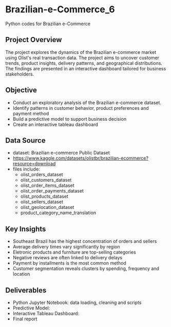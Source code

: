 # Brazilian-e-Commerce_6
Python codes for Brazilian e-Commerce

## Project Overview
The project explores the dynamics of the Brazilian e-commerce market using Olist's real transaction data. The project aims to uncover customer trends, product insights, delivery patterns, and geographical distributions. The findings are presented in an interactive dashboard tailored for business stakeholders.

## Objective
- Conduct an exploratory analysis of the Brazilian e-commerce dataset.
- Identify patterns in customer behavior, product preferences and payment method
- Build a predictive model to support business decision
- Create an interactive tableau dashboard

## Data Source
- dataset: Brazilian e-commerce Public Dataset
- https://www.kaggle.com/datasets/olistbr/brazilian-ecommerce?resource=download
- files include:
    - olist_orders_dataset
    - olist_customers_dataset
    - olist_order_items_dataset
    - olist_order_payments_dataset
    - olist_products_dataset
    - olist_sellers_dataset
    - olist_geolocation_dataset
    - product_category_name_translation

## Key Insights
- Southeast Brazil has the highest concentration of orders and sellers
- Average delivery times vary significantly by region
- Eletronic products and furniture are top-selling categories
- Negative reviews are often linked to delivery delays
- Payment by installments is the most common method
- Customer segmentation reveals clusters by spending, frequency and location



## Deliverables
- Python Jupyter Notebook: data loading, cleaning and scripts
- Predictive Model:
- Interactive Tableau Dashboard:
- Final report



